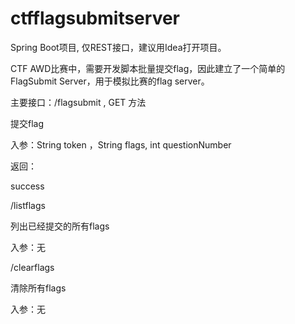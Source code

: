 # ctfflagsubmitserver


Spring Boot项目, 仅REST接口，建议用Idea打开项目。

CTF AWD比赛中，需要开发脚本批量提交flag，因此建立了一个简单的FlagSubmit Server，用于模拟比赛的flag server。

主要接口：/flagsubmit , GET 方法

提交flag

入参：String token ，String flags, int questionNumber

返回： 

success



/listflags

列出已经提交的所有flags

入参：无



/clearflags

清除所有flags

入参：无

